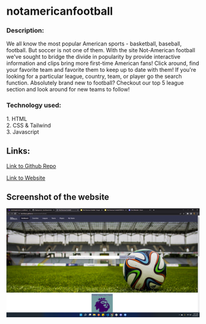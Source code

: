 # notamericanfootball

### Description:
We all know the most popular American sports - basketball, baseball, football. But soccer is not one 
of them. With the site Not-American football we've sought to bridge the divide in popularity
by provide interactive information and clips bring more first-time American fans! Click around, find your 
favorite team and favorite them to keep up to date with them! If you're looking for a particular league, country, team, or player go the search function. Absolutely brand new to
football? Checkout our top 5 league section and look around for new teams to follow!




### Technology used:
1\. HTML  
2\. CSS  & Tailwind   
3\. Javascript

## Links:

[Link to Github Repo](https://github.com/kevinfassu/notamericanfootball "Link to Github Repo")

[Link to Website](https://kevinfassu.github.io/notamericanfootball/)

## Screenshot of the website

![Screenshot of the website](./assets/photos/Screenshot%20(22).png)